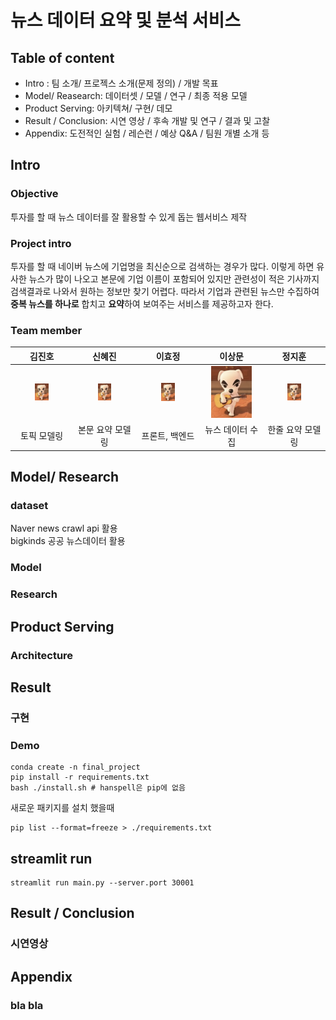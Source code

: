 # 뉴스 데이터 요약 및 분석 서비스

## Table of content

* Intro : 팀 소개/ 프로젝스 소개(문제 정의) / 개발 목표
* Model/ Reasearch: 데이터셋 / 모델 / 연구 / 최종 적용 모델
* Product Serving: 아키텍쳐/ 구현/ 데모
* Result / Conclusion: 시연 영상 / 후속 개발 및 연구 / 결과 및 고찰
* Appendix: 도전적인 실험 / 레슨런 / 예상 Q&A / 팀원 개별 소개 등

## Intro

### Objective
투자를 할 때 뉴스 데이터를 잘 활용할 수 있게 돕는 웹서비스 제작

### Project intro
투자를 할 때 네이버 뉴스에 기업명을 최신순으로 검색하는 경우가 많다. 이렇게 하면 유사한 뉴스가 많이 나오고 본문에 기업 이름이 포함되어 있지만 관련성이 적은 기사까지 검색결과로 나와서 원하는 정보만 찾기 어렵다. 
따라서 기업과 관련된 뉴스만 수집하여 **중복 뉴스를 하나로** 합치고 **요약**하여 보여주는 서비스를 제공하고자 한다.

### Team member
김진호                       |  신혜진                   |  이효정                    |  이상문                    |  정지훈                    |
:-------------------------:|:------------------------:|:------------------------:|:------------------------:|:-------------------------:
<img src="./asset/kk_image.png" width=25% height=25%>    | <img src="./asset/kk_image.png" width=25% height=25%>  | <img src="./asset/kk_image.png" width=25% height=25%>  | <img src="./asset/kk_image.png" width=75% height=75%> | <img src="./asset/kk_image.png" width=25% height=25%> 
| 토픽 모델링  | 본문 요약 모델링| 프론트, 백엔드| 뉴스 데이터 수집| 한줄 요약 모델링

## Model/ Research

### dataset
Naver news crawl api 활용 <br>
bigkinds 공공 뉴스데이터 활용

### Model

### Research

## Product Serving

### Architecture

## Result

### 구현

### Demo

```
conda create -n final_project
pip install -r requirements.txt
bash ./install.sh # hanspell은 pip에 없음
```

새로운 패키지를 설치 했을때
```
pip list --format=freeze > ./requirements.txt
```

## streamlit run
```
streamlit run main.py --server.port 30001
```

## Result / Conclusion

### 시연영상

## Appendix

### bla bla


